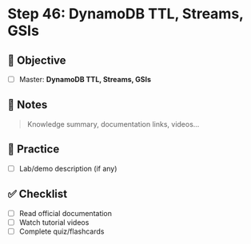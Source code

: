 # Step 46: DynamoDB TTL, Streams, GSIs

## 🎯 Objective
- [ ] Master: **DynamoDB TTL, Streams, GSIs**

## 📘 Notes
> Knowledge summary, documentation links, videos...

## 🧪 Practice
- [ ] Lab/demo description (if any)

## ✅ Checklist
- [ ] Read official documentation
- [ ] Watch tutorial videos
- [ ] Complete quiz/flashcards
